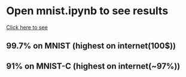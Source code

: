 # Open mnist.ipynb to see results
<a href="https://github.com/ShauryaManiTripathi/mnistTrained/blob/master/mnist.ipynb">Click here to see </a>


## 99.7% on MNIST (highest on internet(100$))
## 91% on MNIST-C (highest on internet(~97%))
